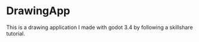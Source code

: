 # DrawingApp
This is a drawing application I made with godot 3.4 by following a skillshare tutorial. 
